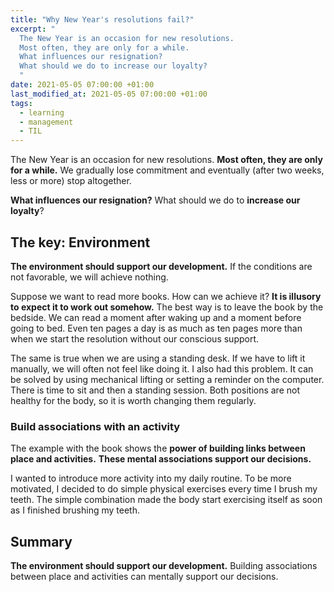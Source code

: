 ```yaml
---
title: "Why New Year's resolutions fail?"
excerpt: "
  The New Year is an occasion for new resolutions.
  Most often, they are only for a while.
  What influences our resignation?
  What should we do to increase our loyalty?
  "
date: 2021-05-05 07:00:00 +01:00
last_modified_at: 2021-05-05 07:00:00 +01:00
tags:
  - learning
  - management
  - TIL
---
```


  The New Year is an occasion for new resolutions.
  **Most often, they are only for a while.**
  We gradually lose commitment and eventually (after two weeks, less or more) stop altogether.

  **What influences our resignation?**
  What should we do to **increase our loyalty**?

## The key: Environment

  **The environment should support our development.**
  If the conditions are not favorable, we will achieve nothing.

  Suppose we want to read more books.
  How can we achieve it?
  **It is illusory to expect it to work out somehow.**
  The best way is to leave the book by the bedside.
  We can read a moment after waking up and a moment before going to bed.
  Even ten pages a day is as much as ten pages more than when we start the resolution without our conscious support.

  The same is true when we are using a standing desk.
  If we have to lift it manually, we will often not feel like doing it.
  I also had this problem.
  It can be solved by using mechanical lifting or setting a reminder on the computer.
  There is time to sit and then a standing session.
  Both positions are not healthy for the body, so it is worth changing them regularly.

### Build associations with an activity

  The example with the book shows the **power of building links between place and activities.**
  **These mental associations support our decisions.**

  I wanted to introduce more activity into my daily routine.
  To be more motivated, I decided to do simple physical exercises every time I brush my teeth.
  The simple combination made the body start exercising itself as soon as I finished brushing my teeth.

## Summary

  **The environment should support our development.**
  Building associations between place and activities can mentally support our decisions.
